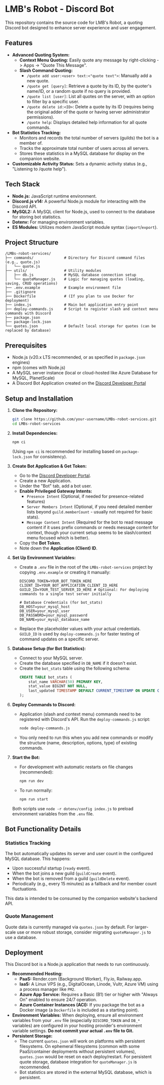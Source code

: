 # LMB's Robot - Discord Bot

This repository contains the source code for LMB's Robot, a quoting Discord bot designed to enhance server experience and user engagement.

## Features

*   **Advanced Quoting System:**
    *   **Context Menu Quoting:** Easily quote any message by right-clicking -> Apps -> "Quote This Message".
    *   **Slash Command Quoting:**
        *   `/quote add user:<user> text:<"quote text">`: Manually add a new quote.
        *   `/quote get [query]`: Retrieve a quote by its ID, by the quoter's name/ID, or a random quote if no query is provided.
        *   `/quote list [user]`: List all quotes on the server, with an option to filter by a specific user.
        *   `/quote delete id:<ID>`: Delete a quote by its ID (requires being the original adder of the quote or having server administrator permissions).
        *   `/quote help`: Displays detailed help information for all quote commands.
*   **Bot Statistics Tracking:**
    *   Monitors and records the total number of servers (guilds) the bot is a member of.
    *   Tracks the approximate total number of users across all servers.
    *   Stores these statistics in a MySQL database for display on the companion website.
*   **Customizable Activity Status:** Sets a dynamic activity status (e.g., "Listening to /quote help").

## Tech Stack

*   **Node.js:** JavaScript runtime environment.
*   **Discord.js v14:** A powerful Node.js module for interacting with the Discord API.
*   **MySQL2:** A MySQL client for Node.js, used to connect to the database for storing bot statistics.
*   **Dotenv:** For managing environment variables.
*   **ES Modules:** Utilizes modern JavaScript module syntax (`import`/`export`).

## Project Structure

```
/LMBs-robot-services/
├── commands/              # Directory for Discord command files (e.g., quote.js)
│   └── quote.js
├── utils/                 # Utility modules
│   ├── db.js              # MySQL database connection setup
│   └── quoteManager.js    # Logic for managing quotes (loading, saving, CRUD operations)
├── .env.example           # Example environment file
├── .gitignore
├── Dockerfile             # (If you plan to use Docker for deployment)
├── index.js               # Main bot application entry point
├── deploy-commands.js     # Script to register slash and context menu commands with Discord
├── package.json
├── package-lock.json
└── quotes.json            # Default local storage for quotes (can be replaced by database)
```

## Prerequisites

*   Node.js (v20.x LTS recommended, or as specified in `package.json` engines)
*   npm (comes with Node.js)
*   A MySQL server instance (local or cloud-hosted like Azure Database for MySQL, PlanetScale)
*   A Discord Bot Application created on the [Discord Developer Portal](https://discord.com/developers/applications)

## Setup and Installation

1.  **Clone the Repository:**
    ```bash
    git clone https://github.com/your-username/LMBs-robot-services.git
    cd LMBs-robot-services
    ```

2.  **Install Dependencies:**
    ```bash
    npm ci
    ```
    (Using `npm ci` is recommended for installing based on `package-lock.json` for consistency).

3.  **Create Bot Application & Get Token:**
    *   Go to the [Discord Developer Portal](https://discord.com/developers/applications).
    *   Create a new Application.
    *   Under the "Bot" tab, add a bot user.
    *   **Enable Privileged Gateway Intents:**
        *   `Presence Intent` (Optional, if needed for presence-related features)
        *   `Server Members Intent` (Optional, if you need detailed member lists beyond `guild.memberCount` - usually not required for basic stats).
        *   `Message Content Intent` (Required for the bot to read message content if it uses prefix commands or needs message content for context, though your current setup seems to be slash/context menu focused which is better).
    *   Copy the **Bot Token**.
    *   Note down the **Application (Client) ID**.

4.  **Set Up Environment Variables:**
    *   Create a `.env` file in the root of the `LMBs-robot-services` project by copying `.env.example` or creating it manually:
        ```env
        DISCORD_TOKEN=YOUR_BOT_TOKEN_HERE
        CLIENT_ID=YOUR_BOT_APPLICATION_CLIENT_ID_HERE
        GUILD_ID=YOUR_TEST_SERVER_ID_HERE # Optional: For deploying commands to a single test server initially

        # Database Credentials (for bot_stats)
        DB_HOST=your_mysql_host
        DB_USER=your_mysql_user
        DB_PASSWORD=your_mysql_password
        DB_NAME=your_mysql_database_name
        ```
    *   Replace the placeholder values with your actual credentials. `GUILD_ID` is used by `deploy-commands.js` for faster testing of command updates on a specific server.

5.  **Database Setup (for Bot Statistics):**
    *   Connect to your MySQL server.
    *   Create the database specified in `DB_NAME` if it doesn't exist.
    *   Create the `bot_stats` table using the following schema:
        ```sql
        CREATE TABLE bot_stats (
            stat_name VARCHAR(50) PRIMARY KEY,
            stat_value BIGINT NOT NULL,
            last_updated TIMESTAMP DEFAULT CURRENT_TIMESTAMP ON UPDATE CURRENT_TIMESTAMP
        );
        ```

6.  **Deploy Commands to Discord:**
    *   Application (slash and context menu) commands need to be registered with Discord's API. Run the `deploy-commands.js` script:
        ```bash
        node deploy-commands.js
        ```
    *   You only need to run this when you add new commands or modify the structure (name, description, options, type) of existing commands.

7.  **Start the Bot:**
    *   For development with automatic restarts on file changes (recommended):
        ```bash
        npm run dev
        ```
    *   To run normally:
        ```bash
        npm run start
        ```
    Both scripts use `node -r dotenv/config index.js` to preload environment variables from the `.env` file.

## Bot Functionality Details

### Statistics Tracking
The bot automatically updates its server and user count in the configured MySQL database. This happens:
*   Upon successful startup (`ready` event).
*   When the bot joins a new guild (`guildCreate` event).
*   When the bot is removed from a guild (`guildDelete` event).
*   Periodically (e.g., every 15 minutes) as a fallback and for member count fluctuations.

This data is intended to be consumed by the companion website's backend API.

### Quote Management
Quote data is currently managed via `quotes.json` by default. For larger-scale use or more robust storage, consider migrating `quoteManager.js` to use a database.

## Deployment

This Discord bot is a Node.js application that needs to run continuously.

*   **Recommended Hosting:**
    *   **PaaS:** Render.com (Background Worker), Fly.io, Railway.app.
    *   **IaaS:** A Linux VPS (e.g., DigitalOcean, Linode, Vultr, Azure VM) using a process manager like `PM2`.
    *   **Azure App Service:** Requires a Basic (B1) tier or higher with "Always On" enabled to ensure 24/7 operation.
    *   **Azure Container Instances (ACI):** If you package the bot as a Docker image (a `Dockerfile` is included as a starting point).
*   **Environment Variables:** When deploying, ensure all environment variables from your `.env` file (especially `DISCORD_TOKEN` and `DB_*` variables) are configured in your hosting provider's environment variable settings. **Do not commit your actual `.env` file to Git.**
*   **Persistent Storage:**
    *   The current `quotes.json` will work on platforms with persistent filesystems. On ephemeral filesystems (common with some PaaS/container deployments without persistent volumes), `quotes.json` would be reset on each deploy/restart. For persistent quote storage, database integration for `quoteManager.js` is recommended.
    *   Bot statistics are stored in the external MySQL database, which is persistent.
